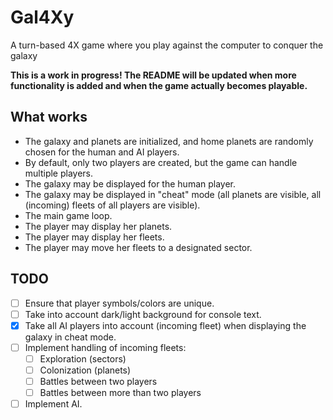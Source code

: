 # Gal4Xy
A turn-based 4X game where you play against the computer to conquer the galaxy

**This is a work in progress! The README will be updated when more functionality is added and when the game actually becomes playable.**

## What works
  * The galaxy and planets are initialized, and home planets are randomly chosen for the human and AI players.
  * By default, only two players are created, but the game can handle multiple players. 
  * The galaxy may be displayed for the human player.
  * The galaxy may be displayed in "cheat" mode (all planets are visible, all (incoming) fleets of all players are visible).
  * The main game loop. 
  * The player may display her planets.
  * The player may display her fleets.
  * The player may move her fleets to a designated sector.

## TODO
  * [ ] Ensure that player symbols/colors are unique.
  * [ ] Take into account dark/light background for console text.
  * [x] Take all AI players into account (incoming fleet) when displaying the galaxy in cheat mode.
  * [ ] Implement handling of incoming fleets:
      * [ ] Exploration (sectors)
      * [ ] Colonization (planets)
      * [ ] Battles between two players
      * [ ] Battles between more than two players
  * [ ] Implement AI.
